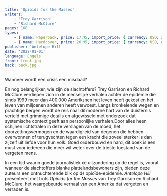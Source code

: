 ```yaml
---
title: 'Opioids for the Masses'
writers:
    - 'Trey Garrison'
    - 'Richard McClure'
pages: 168
types:
    - { name: Paperback, price: 17.95, import_price: { currency: USD, amount: 15.91 }, isbn: 978-1-953730-89-3 }
    - { name: Hardcover, price: 26.95, import_price: { currency: USD, amount: 0.0 }, isbn: 978-1-953730-91-6 }
publisher: 'Antelope Hill'
date: '2022-01-01'
language: Engels
front: front.jpg
back: back.jpg
---
```


Wanneer wordt een crisis een misdaad?
 
En nog belangrijker, wie zijn de slachtoffers? Trey Garrison en Richard McClure verdiepen zich in de menselijke verhalen achter de epidemie die sinds 1999 meer dan 400.000 Amerikanen het leven heeft gekost en het leven van miljoenen anderen heeft verwoest. Langs kronkelende wegen en prachtige bergen wordt de reis naar dit moderne hart van de duisternis verteld met grimmige details en afgewisseld met onderzoek dat systemische context geeft aan persoonlijke verhalen.Door alles heen schijnen lichtstralen in deze verslagen van de moed, het doorzettingsvermogen en de waardigheid van degenen die hebben overwonnen of terugvechten tegen een kracht die zoveel sterker is dan zijzelf uit liefde voor hun volk. Goed onderbouwd en hard, dit boek is een must voor iedereen die meer wil weten over de trieste toestand van de vergeten mens.
 
In een tijd waarin goede journalistiek de uitzondering op de regel is, vooral wanneer de slachtoffers blanke plattelandsbewoners zijn, bieden deze auteurs een ontnuchterende blik op de opioïde-epidemie. *Antelope Hill* presenteert met trots *Opioids for the Masses* van Trey Garrison en Richard McClure, het waargebeurde verhaal van een Amerika dat vergeten en verraden is.
